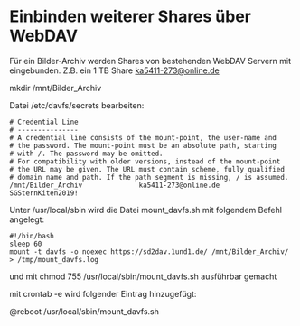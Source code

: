 ﻿# Einbinden weiterer Shares über WebDAV

Für ein Bilder-Archiv werden Shares von bestehenden WebDAV Servern mit eingebunden. Z.B.
ein 1 TB Share ka5411-273@online.de

 

mkdir /mnt/Bilder_Archiv

 

Datei /etc/davfs/secrets bearbeiten:

~~~
# Credential Line
# ---------------
# A credential line consists of the mount-point, the user-name and
# the password. The mount-point must be an absolute path, starting
# with /. The password may be omitted.
# For compatibility with older versions, instead of the mount-point
# the URL may be given. The URL must contain scheme, fully qualified
# domain name and path. If the path segment is missing, / is assumed.
/mnt/Bilder_Archiv              ka5411-273@online.de    SGSternKiten2019!
~~~

Unter /usr/local/sbin wird die Datei   mount_davfs.sh   mit folgendem Befehl angelegt:

~~~
#!/bin/bash
sleep 60
mount -t davfs -o noexec https://sd2dav.1und1.de/ /mnt/Bilder_Archiv/ > /tmp/mount_davfs.log
~~~

und mit chmod 755 /usr/local/sbin/mount_davfs.sh   ausführbar gemacht

mit crontab -e wird folgender Eintrag hinzugefügt:
	
@reboot   /usr/local/sbin/mount_davfs.sh
 

